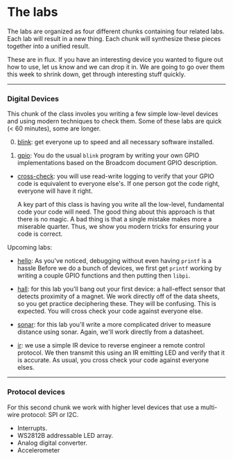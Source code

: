 # The labs

The labs are organized as four different chunks containing four related
labs.  Each lab will result in a new thing.  Each chunk will synthesize
these pieces together into a unified result.

These are in flux.  If you have an interesting device you wanted to figure
out how to use, let us know and we can drop it in.  We are going to go
over them this week to shrink down, get through interesting stuff quickly.

------------------------------------------------------------------
### Digital Devices

This chunk of the class involes you writing a few simple low-level
devices and using modern techniques to check them.  Some of these labs
are quick (< 60 minutes), some are longer.

  0. [blink](0-blink/): get everyone up to speed and all necessary
     software installed.

  1. [gpio](1-gpio/): You do the usual `blink` program by writing your 
     own GPIO implementations based on the Broadcom document GPIO description.


  - [cross-check](2-cross-check/): you will use read-write logging
     to verify that your GPIO code is equivalent to everyone else's.
     If one person got the code right, everyone will have it right.

     A key part of this class is having you write all the low-level,
     fundamental code your code will need.  The good thing about this
     approach is that there is no magic.  A bad thing is that a single
     mistake makes more a miserable quarter.  Thus, we show you modern
     tricks for ensuring your code is correct.

Upcoming labs:

  - [hello](2-hello/): As you've noticed, debugging without even having
     `printf` is a hassle   Before we do a bunch of devices, we first
     get `printf` working by writing a couple GPIO functions and then
     putting then `libpi`.

  - [hall](3-hall-effect/):  for this lab you'll bang out your first
     device: a hall-effect sensor that detects proximity of a magnet.
     We work directly off of the data sheets, so you get practice
     deciphering these.    They will be confusing.  This is expected.
     You will cross check your code against everyone else.

  - [sonar](4-sonar/): for this lab you'll write a more complicated
     driver to measure distance using sonar.  Again, we'll work directly
     from a datasheet.

  - [ir](5-ir/): we use a simple IR device to reverse engineer a remote
     control protocol.    We then transmit this using an IR emitting LED
     and verify that it is accurate.  As usual, you cross check your code
     against everyone elses.

------------------------------------------------------------------
### Protocol devices

For this second chunk we work with higher level devices that use a multi-wire
protocol: SPI or I2C.

  - Interrupts.
  - WS2812B addressable LED array.
  - Analog digital converter.
  - Accelerometer
